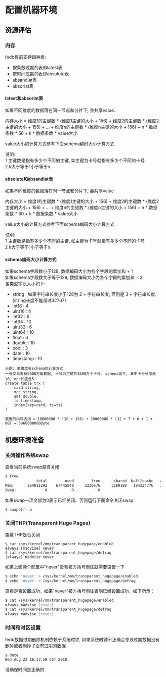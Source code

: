 # 配置机器环境

## 资源评估

### 内存

fedb目前支持四种表:   

* 按条数过期的表即latest表
* 按时间过期的表即absolute表
* absandlat表
* absorlat表  

#### latest和absorlat表

如果不同维度的数据落在同一节点和分片下, 会共享value.  

内存大小 = 维度1的主键数 \* (维度1主键的大小 + 156) + 维度2的主键数 \* (维度2主键的大小 + 156) + ... + 维度n的主键数 \* (维度n主键的大小 + 156) + n \* 数据条数 \* 56 + k \* 数据条数 \* value大小    
  
value大小的计算方式参考下面schema编码大小计算方式

说明:   
1 主键数是指有多少个不同的主键, 如主键为卡号就指有多少个不同的卡号  
2 k大于等于1小于等于n  

#### absolute和absandlat表

如果不同维度的数据落在同一节点和分片下, 会共享value  

内存大小 = 维度1的主键数 \* (维度1主键的大小 + 156) + 维度2的主键数 \* (维度2主键的大小 + 156) + ... + 维度n的主键数 \* (维度n主键的大小 + 156) + n \* 数据条数 \* 60 + k \* 数据条数 \* value大小    
  
value大小的计算方式参考下面schema编码大小计算方式

说明:   
1 主键数是指有多少个不同的主键, 如主键为卡号就指有多少个不同的卡号  
2 k大于等于1小于等于n

#### schema编码大小计算方式

如果schema字段数小于128, 数据编码大小为各个字段的累加和 + 1  
如果schema字段数大于等于128, 数据编码大小为各个字段的累加和 + 2  
各类型字段大小如下: 

  * string : 如果字符串长度小于128为 2 + 字符串长度, 否则是 3 + 字符串长度. (string长度不能超过32767)
  * int16 : 4
  * uint16 : 4
  * int32 : 6
  * int64 : 10
  * uint32 : 6
  * uint64 : 10
  * float : 6
  * double : 10
  * bool : 3
  * date : 10
  * timestamp : 10

```
示例: 单维度有schema的计算方式
一张交易表有5000万条数据, 卡号为主键共1000万个卡号. schema如下, 其中卡号长度是10, mcc长度是5
create table trx (
    card string,
    mcc string,
    amt double,
    ts timestamp,
    index(key=card, ts=ts)
)

数据的内存占用 = 10000000 * (10 + 156) + 50000000 * (12 + 7 + 6 + 1 + 60) = 5960000000Byte
```

## 机器环境准备

### 关闭操作系统swap

查看当前系统swap是否关闭

```bash
$ free
              total        used        free      shared  buff/cache   available
Mem:      264011292    67445840     2230676     3269180   194334776   191204160
Swap:             0           0           0
```

如果swap一项全部为0表示已经关闭，否则运行下面命令关闭swap

```
$ swapoff -a
```

### 关闭THP(Transparent Huge Pages)

查看THP是否关闭

```
$ cat /sys/kernel/mm/transparent_hugepage/enabled
always [madvise] never
$ cat /sys/kernel/mm/transparent_hugepage/defrag
[always] madvise never
```

如果上面两个配置中"never"没有被方括号圈住就需要设置一下

```bash
$ echo 'never' > /sys/kernel/mm/transparent_hugepage/enabled
$ echo 'never' > /sys/kernel/mm/transparent_hugepage/defrag
```

查看是否设置成功，如果"never"被方括号圈住表明已经设置成功，如下所示：

```bash
$ cat /sys/kernel/mm/transparent_hugepage/enabled
always madvise [never]
$ cat /sys/kernel/mm/transparent_hugepage/defrag
always madvise [never]
```

### 时间和时区设置

fedb数据过期删除机制依赖于系统时钟, 如果系统时钟不正确会导致过期数据没有删掉或者删掉了没有过期的数据

```bash
$ date
Wed Aug 22 16:33:50 CST 2018
```
请确保时间是正确的


